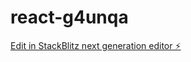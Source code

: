 # react-g4unqa

[Edit in StackBlitz next generation editor ⚡️](https://stackblitz.com/~/github.com/jitendra768/react-g4unqa)